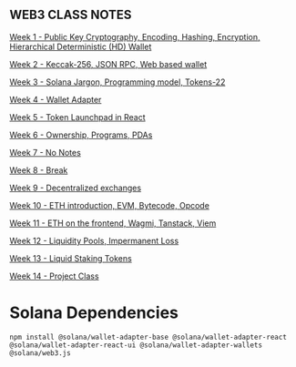 ## WEB3 CLASS NOTES

[Week 1 - Public Key Cryptography, Encoding, Hashing, Encryption, Hierarchical Deterministic (HD) Wallet](https://projects.100xdevs.com/tracks/public-private-keys/Public-Key-Cryptography-1) 

[Week 2 - Keccak-256, JSON RPC, Web based wallet](https://petal-estimate-4e9.notion.site/Creating-a-web-based-wallet-b628b611dd934ca8b68a2654ac14fdb4)

[Week 3 - Solana Jargon, Programming model, Tokens-22](https://petal-estimate-4e9.notion.site/Solana-Jargon-Programming-model-Tokens-45937002d4c24cda9d02fc02a6dedc1c)

[Week 4 - Wallet Adapter](https://petal-estimate-4e9.notion.site/Wallet-adapter-860feade9cb940cea696eedf4fc61251)

[Week 5 - Token Launchpad in React](https://petal-estimate-4e9.notion.site/Token-launchpad-in-react-f0027bd023d4467ab5eb87d16ab21b40)

[Week 6 - Ownership, Programs, PDAs](https://petal-estimate-4e9.notion.site/Ownership-Authorities-Programs-and-PDAs-b2b8bfeae8064753982be9bd67afbb7b)

[Week 7 - No Notes]()

[Week 8 - Break]()

[Week 9 - Decentralized exchanges](https://petal-estimate-4e9.notion.site/Context-1147dfd1073580fc8712d69b6477cb42)

[Week 10 - ETH introduction, EVM, Bytecode, Opcode](https://www.canva.com/design/DAGTK9Vx3sU/xZr-61ABL0eHGa6aSzVm5A/edit)

[Week 11 - ETH on the frontend, Wagmi, Tanstack, Viem](https://petal-estimate-4e9.notion.site/ETH-on-the-frontend-1227dfd107358015bb15e3e87367db55)

[Week 12 - Liquidity Pools, Impermanent Loss](https://petal-estimate-4e9.notion.site/DEXs-funding-1297dfd107358026b8d1c232caf6dbcd)

[Week 13 - Liquid Staking Tokens](https://www.canva.com/design/DAGVOvVE1ow/wTKvuP2OnyLuvr4aAwtM-A/edit)

[Week 14 - Project Class](https://petal-estimate-4e9.notion.site/Projects-class-1387dfd1073580a6912be8ca93cc7479)

# Solana Dependencies

```
npm install @solana/wallet-adapter-base @solana/wallet-adapter-react @solana/wallet-adapter-react-ui @solana/wallet-adapter-wallets @solana/web3.js
```
